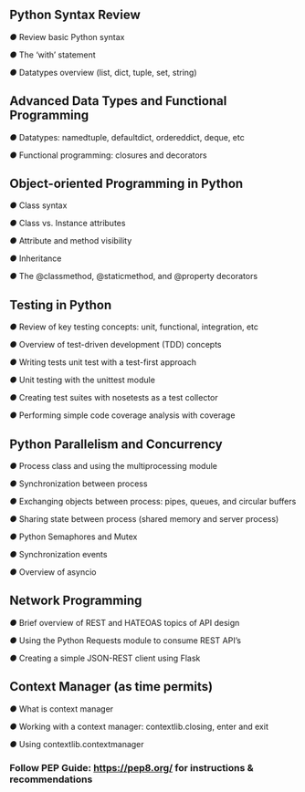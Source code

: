 
## Python Syntax Review

*●* Review basic Python syntax

*●* The ‘with’ statement

*●* Datatypes overview (list, dict, tuple, set, string)

## Advanced Data Types and Functional Programming

*●* Datatypes: namedtuple, defaultdict, ordereddict, deque, etc

*●* Functional programming: closures and decorators

## Object-oriented Programming in Python

*●* Class syntax

*●* Class vs. Instance attributes

*●* Attribute and method visibility

*●* Inheritance

*●* The @classmethod, @staticmethod, and @property decorators

## Testing in Python

*●* Review of key testing concepts: unit, functional, integration, etc

*●* Overview of test-driven development (TDD) concepts

*●* Writing tests unit test with a test-first approach

*●* Unit testing with the unittest module

*●* Creating test suites with nosetests as a test collector

*●* Performing simple code coverage analysis with coverage

## Python Parallelism and Concurrency

*●* Process class and using the multiprocessing module

*●* Synchronization between process

*●* Exchanging objects between process: pipes, queues, and circular buffers

*●* Sharing state between process (shared memory and server process)

*●* Python Semaphores and Mutex

*●* Synchronization events

*●* Overview of asyncio

## Network Programming

*●* Brief overview of REST and HATEOAS topics of API design

*●* Using the Python Requests module to consume REST API’s

*●* Creating a simple JSON-REST client using Flask

## Context Manager (as time permits)

*●* What is context manager

*●* Working with a context manager: contextlib.closing, enter and exit

*●* Using contextlib.contextmanager

### Follow PEP Guide: https://pep8.org/  for instructions & recommendations


